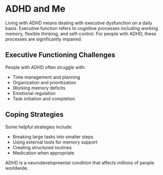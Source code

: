 # ADHD and Me

Living with ADHD means dealing with executive dysfunction on a daily basis. Executive function refers to cognitive processes including working memory, flexible thinking, and self-control. For people with ADHD, these processes are significantly impaired.

## Executive Functioning Challenges

People with ADHD often struggle with:
- Time management and planning
- Organization and prioritization  
- Working memory deficits
- Emotional regulation
- Task initiation and completion

## Coping Strategies

Some helpful strategies include:
- Breaking large tasks into smaller steps
- Using external tools for memory support
- Creating structured routines
- Medication when appropriate

ADHD is a neurodevelopmental condition that affects millions of people worldwide.